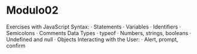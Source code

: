# Modulo02
Exercises with JavaScript Syntax:
· Statements
· Variables
· Identifiers
· Semicolons
· Comments
Data Types
· typeof
· Numbers, strings, booleans
· Undefined and null
· Objects
Interacting with the User:
· Alert, prompt, confirm
